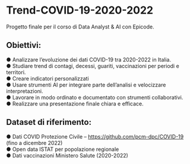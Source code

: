 # Trend-COVID-19-2020-2022
Progetto finale per il corso di Data Analyst &amp; AI con Epicode.

## Obiettivi:

● Analizzare l’evoluzione dei dati COVID-19 tra 2020-2022 in Italia. <br>
● Studiare trend di contagi, decessi, guariti, vaccinazioni per periodi e territori.<br>
● Creare indicatori personalizzati<br>
● Usare strumenti AI per integrare parte dell’analisi e velocizzare interpretazioni.<br>
● Lavorare in modo ordinato e documentato con strumenti collaborativi.<br>
● Realizzare una presentazione finale chiara e efficace.<br>

## Dataset di riferimento:

● Dati COVID Protezione Civile – https://github.com/pcm-dpc/COVID-19 (fino a
dicembre 2022)<br>
● Open data ISTAT per popolazione regionale<br>
● Dati vaccinazioni Ministero Salute (2020-2022)<br>
